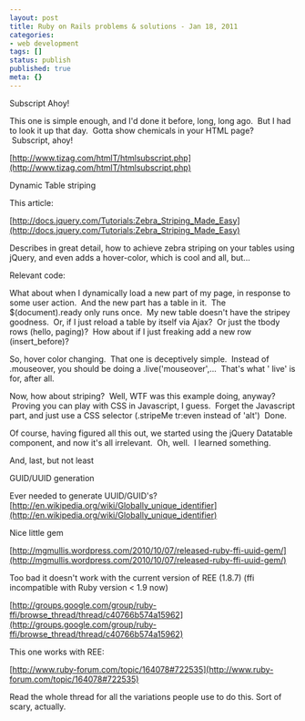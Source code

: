 ```yaml
---
layout: post
title: Ruby on Rails problems & solutions - Jan 18, 2011
categories: 
- web development
tags: []
status: publish
published: true
meta: {}
---
```


Subscript Ahoy!

This one is simple enough, and I'd done it before, long, long ago.  But I had to look it up that day.  Gotta show chemicals in your HTML page?  Subscript, ahoy!

[http://www.tizag.com/htmlT/htmlsubscript.php](http://www.tizag.com/htmlT/htmlsubscript.php)



Dynamic Table striping



This article:



[http://docs.jquery.com/Tutorials:Zebra_Striping_Made_Easy](http://docs.jquery.com/Tutorials:Zebra_Striping_Made_Easy)



Describes in great detail, how to achieve zebra striping on your tables using jQuery, and even adds a hover-color, which is cool and all, but...



Relevant code:



<script type="text/javascript"> $(document).ready(function(){ $(".stripeMe tr").mouseover(function(){$(this).addClass("over");}).mouseout(function(){$(this).removeClass("over");}); $(".stripeMe tr:even").addClass("alt"); }); </script>



What about when I dynamically load a new part of my page, in response to some user action.  And the new part has a table in it.  The $(document).ready only runs once.  My new table doesn't have the stripey goodness.  Or, if I just reload a table by itself via Ajax?  Or just the tbody rows (hello, paging)?  How about if I just freaking add a new row (insert_before)?

So, hover color changing.  That one is deceptively simple.  Instead of 
.mouseover, you should be doing a 
.live('mouseover',...  That's what '
live' is for, after all.



Now, how about striping?  Well, WTF was this example doing, anyway?  Proving you can play with CSS in Javascript, I guess.  Forget the Javascript part, and just use a CSS selector (.stripeMe tr:even instead of 'alt') 
Done.



Of course, having figured all this out, we started using the jQuery Datatable component, and now it's all irrelevant.  Oh, well.  I learned something.



And, last, but not least



GUID/UUID generation



Ever needed to generate UUID/GUID's? 
[http://en.wikipedia.org/wiki/Globally_unique_identifier](http://en.wikipedia.org/wiki/Globally_unique_identifier)



Nice little gem



[http://mgmullis.wordpress.com/2010/10/07/released-ruby-ffi-uuid-gem/](http://mgmullis.wordpress.com/2010/10/07/released-ruby-ffi-uuid-gem/)



Too bad it doesn't work with the current version of REE (1.8.7) (ffi incompatible with Ruby version < 1.9 now)

[http://groups.google.com/group/ruby-ffi/browse_thread/thread/c40766b574a15962](http://groups.google.com/group/ruby-ffi/browse_thread/thread/c40766b574a15962)



This one works with REE:



[http://www.ruby-forum.com/topic/164078#722535](http://www.ruby-forum.com/topic/164078#722535)



Read the whole thread for all the variations people use to do this. Sort of scary, actually.
